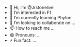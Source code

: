 - 👋 Hi, I’m @Jrstonelive
- 👀 I’m interested in F1
- 🌱 I’m currently learning Phyton
- 💞️ I’m looking to collaborate on ...
- 📫 How to reach me ...
- 😄 Pronouns: ...
- ⚡ Fun fact: ...

<!---
Jrstonelive/Jrstonelive is a ✨ special ✨ repository because its `README.md` (this file) appears on your GitHub profile.
You can click the Preview link to take a look at your changes.
--->
